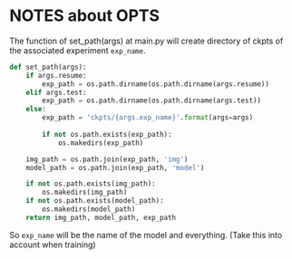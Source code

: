 # NOTES about OPTS
The function of set_path(args) at main.py will create directory of ckpts of the associated  experiment `exp_name`.
```python
def set_path(args):
    if args.resume: 
        exp_path = os.path.dirname(os.path.dirname(args.resume))
    elif args.test: 
        exp_path = os.path.dirname(os.path.dirname(args.test))
    else:
        exp_path = 'ckpts/{args.exp_name}'.format(args=args)
        
        if not os.path.exists(exp_path):
            os.makedirs(exp_path)

    img_path = os.path.join(exp_path, 'img')
    model_path = os.path.join(exp_path, 'model')

    if not os.path.exists(img_path): 
        os.makedirs(img_path)
    if not os.path.exists(model_path): 
        os.makedirs(model_path)
    return img_path, model_path, exp_path

```
So `exp_name` will be the name of the model and everything. 
(Take this into account when training)


